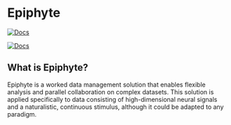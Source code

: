 # Epiphyte

[![Docs](https://img.shields.io/badge/docs-online-success)](https://www.mackelab.org/epiphyte/)

[![Docs](https://img.shields.io/website?url=https%3A%2F%2Fmackelab.github.io%2Fepiphyte%2F)](https://www.mackelab.org/epiphyte/)

## What is Epiphyte?

Epiphyte is a worked data management solution that enables flexible analysis and parallel collaboration on complex datasets.
This solution is applied specifically to data consisting of high-dimensional neural signals and a naturalistic, continuous stimulus, although it could be adapted to any paradigm.

